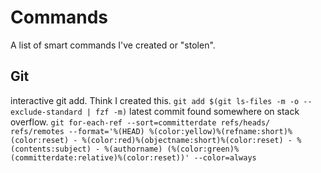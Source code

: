 # Commands
A list of smart commands I've created or "stolen".
## Git
interactive git add. Think I created this.
`git add $(git ls-files -m -o --exclude-standard | fzf -m)`
latest commit
found somewhere on stack overflow.
`git for-each-ref --sort=committerdate refs/heads/ refs/remotes --format='%(HEAD) %(color:yellow)%(refname:short)%(color:reset) - %(color:red)%(objectname:short)%(color:reset) - %(contents:subject) - %(authorname) (%(color:green)%(committerdate:relative)%(color:reset))' --color=always`

